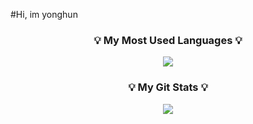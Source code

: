 #Hi, im yonghun
<h3 align="center">💡 My Most Used Languages 💡</h3>
<p align="center">
  <a href="https://github.com/${YongHunKo}">
    <img align="center" src="https://github-readme-stats.vercel.app/api/top-langs/?username=${YongHunKo}&layout=compact&show_icons=${아이콘 보여줄지}&show_owner=${소유자 표기}&hide_title=${타이틀 가리기}&theme=${테마}&hide=${가리고 싶은 언어}" />
  </a>
</p>
<h3 align="center">💡 My Git Stats 💡</h3>
<p align="center">
  <a href="https://github.com/${YongHunKo}">
    <img align="center" src="https://github-readme-stats.vercel.app/api?username=${YongHunKo}&hide=${가릴항목}&hide_title=${타이틀숨김}&show_icons=${깃아이콘표시}&include_all_commits=${올해말고 전체년도 커밋표기}&theme=${테마}" />
  </a>
</p>
